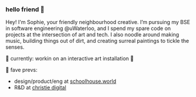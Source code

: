 ### hello friend 🌸

Hey! I'm Sophie, your friendly neighbourhood creative. I’m pursuing my BSE in software engineering @uWaterloo, and I spend my spare code on projects at the intersection of art and tech. I also noodle around making music, building things out of dirt, and creating surreal paintings to tickle the senses.

🌱 currently: workin on an interactive art installation 👀

🌲 fave prevs: 
- design/product/eng at [schoolhouse.world](https://schoolhouse.world)
- R&D at [christie digital](https://www.christiedigital.com/)
